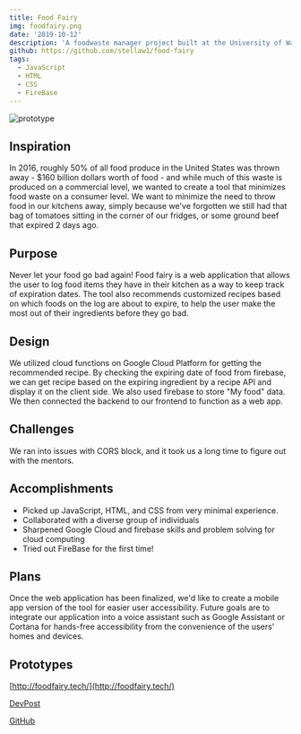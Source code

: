 ```yaml
---
title: Food Fairy
img: foodfairy.png
date: '2019-10-12'
description: 'A foodwaste manager project built at the University of Washington Dubhacks hackathon'
github: https://github.com/stellaw1/food-fairy
tags:
  - JavaScript
  - HTML
  - CSS
  - FireBase
---
```



![prototype](https://github.com/stellaw1/stellaw1.github.io/blob/master/images/projects/foodfairy.png?raw=true)

## Inspiration
In 2016, roughly 50% of all food produce in the United States was thrown away - $160 billion dollars worth of food - and while much of this waste is produced on a commercial level, we wanted to create a tool that minimizes food waste on a consumer level. We want to minimize the need to throw food in our kitchens away, simply because we've forgotten we still had that bag of tomatoes sitting in the corner of our fridges, or some ground beef that expired 2 days ago.

## Purpose
Never let your food go bad again! Food fairy is a web application that allows the user to log food items they have in their kitchen as a way to keep track of expiration dates. The tool also recommends customized recipes based on which foods on the log are about to expire, to help the user make the most out of their ingredients before they go bad.

## Design
We utilized cloud functions on Google Cloud Platform for getting the recommended recipe. By checking the expiring date of food from firebase, we can get recipe based on the expiring ingredient by a recipe API and display it on the client side. We also used firebase to store "My food" data. We then connected the backend to our frontend to function as a web app.

## Challenges
We ran into issues with CORS block, and it took us a long time to figure out with the mentors.

## Accomplishments 
- Picked up JavaScript, HTML, and CSS from very minimal experience.
- Collaborated with a diverse group of individuals
- Sharpened Google Cloud and firebase skills and problem solving for cloud computing
- Tried out FireBase for the first time!

## Plans
Once the web application has been finalized, we'd like to create a mobile app version of the tool for easier user accessibility. Future goals are to integrate our application into a voice assistant such as Google Assistant or Cortana for hands-free accessibility from the convenience of the users' homes and devices.

## Prototypes
[http://foodfairy.tech/](http://foodfairy.tech/)

[DevPost](https://devpost.com/software/food-fairy)

[GitHub](https://github.com/stellaw1/food-fairy)
